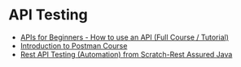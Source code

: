 # API Testing

- [APIs for Beginners - How to use an API (Full Course / Tutorial)](https://youtu.be/GZvSYJDk-us?si=IS7N9Pd-CFvhLw23)
- [Introduction to Postman Course](https://www.youtube.com/watch?v=VywxIQ2ZXw4)
- [Rest API Testing (Automation) from Scratch-Rest Assured Java](https://www.udemy.com/course/rest-api-automation-testing-rest-assured/)